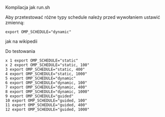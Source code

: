 Kompilacja jak run.sh

Aby przetestować różne typy schedule należy przed wywołaniem ustawić zmienną:

```
export OMP_SCHEDULE="dynamic" 
```

jak na wikipedii

Do testowania

```
x 1 export OMP_SCHEDULE="static"
x 2 export OMP_SCHEDULE="static, 100"
3 export OMP_SCHEDULE="static, 400"
4 export OMP_SCHEDULE="static, 1000"
5 export OMP_SCHEDULE="dynamic"
6 export OMP_SCHEDULE="dynamic, 100"
7 export OMP_SCHEDULE="dynamic, 400"
8 export OMP_SCHEDULE="dynamic, 1000"
9 export OMP_SCHEDULE="guided"
10 export OMP_SCHEDULE="guided, 100"
11 export OMP_SCHEDULE="guided, 400"
12 export OMP_SCHEDULE="guided, 1000"
```
